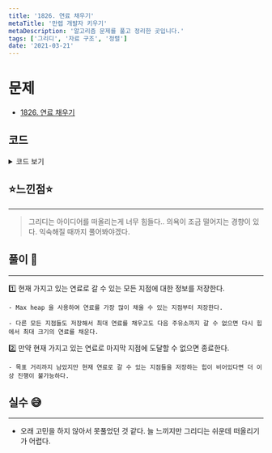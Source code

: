 ```yaml
---
title: '1826. 연료 채우기'
metaTitle: '만렙 개발자 키우기'
metaDescription: '알고리즘 문제를 풀고 정리한 곳입니다.'
tags: ['그리디', '자료 구조', '정렬']
date: '2021-03-21'
---
```


# 문제

- [1826. 연료 채우기](https://www.acmicpc.net/problem/1826)

## 코드

<details><summary> 코드 보기 </summary>

```java
import java.awt.Point;
import java.io.BufferedReader;
import java.io.IOException;
import java.io.InputStreamReader;
import java.util.Arrays;
import java.util.Comparator;
import java.util.PriorityQueue;
import java.util.StringTokenizer;

public class Q1826 {
    static int n, dist, fuel;
    static Point station[];
    public static void main(String[] args) throws IOException {
        init();
        solution();
    }

    private static void solution() {
        int idx = 0, ans = 0;
        PriorityQueue<Integer> pq = new PriorityQueue<>(Comparator.reverseOrder());
        while(idx < n && fuel < dist){
            while(idx < n && station[idx].x <= fuel){
                pq.add(station[idx].y);
                idx += 1;
            }
            if (pq.isEmpty())
                break;
            fuel += pq.poll();
            ans += 1;
        }
        if (fuel < dist) System.out.println(-1);
        else System.out.println(ans);
    }

    private static void init() throws IOException {
        BufferedReader br = new BufferedReader(new InputStreamReader(System.in));
        StringTokenizer st = new StringTokenizer(br.readLine());
        n = stoi(st.nextToken());
        station = new Point[n];
        for (int i = 0; i < n; i++) {
            st = new StringTokenizer(br.readLine());
            int d = stoi(st.nextToken());
            int f = stoi(st.nextToken());
            station[i] = new Point(d, f);
        }
        Arrays.sort(station, (a, b) -> (a.x - b.x));
        st = new StringTokenizer(br.readLine());
        dist = stoi(st.nextToken());
        fuel = stoi(st.nextToken());
    }

    private static int stoi(String str) {
        return Integer.parseInt(str);
    }
}
```

</details>

## ⭐️느낀점⭐️

<hr/>

> 그리디는 아이디어를 떠올리는게 너무 힘들다.. 의욕이 조금 떨어지는 경향이 있다. 익숙해질 때까지 풀어봐야겠다.

## 풀이 📣

<hr/>

1️⃣ 현재 가지고 있는 연료로 갈 수 있는 모든 지점에 대한 정보를 저장한다.

    - Max heap 을 사용하여 연료를 가장 많이 채울 수 있는 지점부터 저장한다.

    - 다른 모든 지점들도 저장해서 최대 연료를 채우고도 다음 주유소까지 갈 수 없으면 다시 힙에서 최대 크기의 연료를 채운다.

2️⃣ 만약 현재 가지고 있는 연료로 마지막 지점에 도달할 수 없으면 종료한다.

    - 목표 거리까지 남았지만 현재 연료로 갈 수 있는 지점들을 저장하는 힙이 비어있다면 더 이상 진행이 불가능하다.

## 실수 😅

<hr/>

- 오래 고민을 하지 않아서 못풀었던 것 같다. 늘 느끼지만 그리디는 쉬운데 떠올리기가 어렵다.
